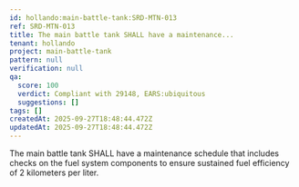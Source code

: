 ```yaml
---
id: hollando:main-battle-tank:SRD-MTN-013
ref: SRD-MTN-013
title: The main battle tank SHALL have a maintenance...
tenant: hollando
project: main-battle-tank
pattern: null
verification: null
qa:
  score: 100
  verdict: Compliant with 29148, EARS:ubiquitous
  suggestions: []
tags: []
createdAt: 2025-09-27T18:48:44.472Z
updatedAt: 2025-09-27T18:48:44.472Z
---
```


The main battle tank SHALL have a maintenance schedule that includes checks on the fuel system components to ensure sustained fuel efficiency of 2 kilometers per liter.

